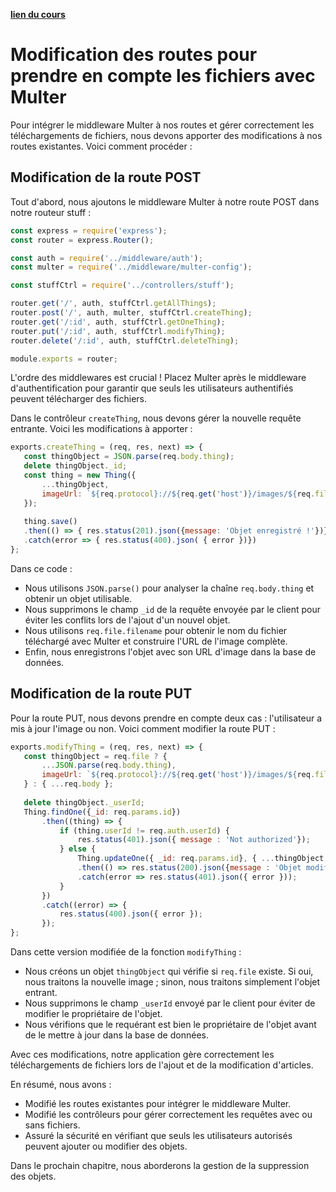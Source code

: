 [**lien du cours**](https://openclassrooms.com/fr/courses/6390246-passez-au-full-stack-avec-node-js-express-et-mongodb/6466669-modifiez-les-routes-pour-prendre-en-compte-les-fichiers)

# Modification des routes pour prendre en compte les fichiers avec Multer

Pour intégrer le middleware Multer à nos routes et gérer correctement les téléchargements de fichiers, nous devons apporter des modifications à nos routes existantes. Voici comment procéder :

## Modification de la route POST

Tout d'abord, nous ajoutons le middleware Multer à notre route POST dans notre routeur stuff :

```javascript
const express = require('express');
const router = express.Router();

const auth = require('../middleware/auth');
const multer = require('../middleware/multer-config');

const stuffCtrl = require('../controllers/stuff');

router.get('/', auth, stuffCtrl.getAllThings);
router.post('/', auth, multer, stuffCtrl.createThing);
router.get('/:id', auth, stuffCtrl.getOneThing);
router.put('/:id', auth, stuffCtrl.modifyThing);
router.delete('/:id', auth, stuffCtrl.deleteThing);

module.exports = router;
```

L'ordre des middlewares est crucial ! Placez Multer après le middleware d'authentification pour garantir que seuls les utilisateurs authentifiés peuvent télécharger des fichiers.

Dans le contrôleur `createThing`, nous devons gérer la nouvelle requête entrante. Voici les modifications à apporter :

```javascript
exports.createThing = (req, res, next) => {
   const thingObject = JSON.parse(req.body.thing);
   delete thingObject._id;
   const thing = new Thing({
       ...thingObject,
       imageUrl: `${req.protocol}://${req.get('host')}/images/${req.file.filename}`
   });
 
   thing.save()
   .then(() => { res.status(201).json({message: 'Objet enregistré !'})})
   .catch(error => { res.status(400).json( { error })})
};
```

Dans ce code :

- Nous utilisons `JSON.parse()` pour analyser la chaîne `req.body.thing` et obtenir un objet utilisable.
- Nous supprimons le champ `_id` de la requête envoyée par le client pour éviter les conflits lors de l'ajout d'un nouvel objet.
- Nous utilisons `req.file.filename` pour obtenir le nom du fichier téléchargé avec Multer et construire l'URL de l'image complète.
- Enfin, nous enregistrons l'objet avec son URL d'image dans la base de données.

## Modification de la route PUT

Pour la route PUT, nous devons prendre en compte deux cas : l'utilisateur a mis à jour l'image ou non. Voici comment modifier la route PUT :

```javascript
exports.modifyThing = (req, res, next) => {
   const thingObject = req.file ? {
       ...JSON.parse(req.body.thing),
       imageUrl: `${req.protocol}://${req.get('host')}/images/${req.file.filename}`
   } : { ...req.body };
 
   delete thingObject._userId;
   Thing.findOne({_id: req.params.id})
       .then((thing) => {
           if (thing.userId != req.auth.userId) {
               res.status(401).json({ message : 'Not authorized'});
           } else {
               Thing.updateOne({ _id: req.params.id}, { ...thingObject, _id: req.params.id})
               .then(() => res.status(200).json({message : 'Objet modifié!'}))
               .catch(error => res.status(401).json({ error }));
           }
       })
       .catch((error) => {
           res.status(400).json({ error });
       });
};
```

Dans cette version modifiée de la fonction `modifyThing` :

- Nous créons un objet `thingObject` qui vérifie si `req.file` existe. Si oui, nous traitons la nouvelle image ; sinon, nous traitons simplement l'objet entrant.
- Nous supprimons le champ `_userId` envoyé par le client pour éviter de modifier le propriétaire de l'objet.
- Nous vérifions que le requérant est bien le propriétaire de l'objet avant de le mettre à jour dans la base de données.

Avec ces modifications, notre application gère correctement les téléchargements de fichiers lors de l'ajout et de la modification d'articles.

En résumé, nous avons :

- Modifié les routes existantes pour intégrer le middleware Multer.
- Modifié les contrôleurs pour gérer correctement les requêtes avec ou sans fichiers.
- Assuré la sécurité en vérifiant que seuls les utilisateurs autorisés peuvent ajouter ou modifier des objets.

Dans le prochain chapitre, nous aborderons la gestion de la suppression des objets.